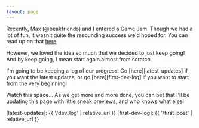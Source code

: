 ```yaml
---
layout: page
---
```


Recently, Max (@beakfriends) and I entered a Game Jam. Though we had a lot of fun, it wasn't quite the resounding success we'd hoped for. You can read up on that [here][heirtomb-postmortem].

However, we loved the idea so much that we decided to just keep going! And by keep going, I mean start again almost from scratch.

I'm going to be keeping a log of our progress! Go [here][latest-updates] if you want the latest updates, or go [here][first-dev-log] if you want to start from the very beginning!

Watch this space... As we get more and more done, you can bet that I'll be updating this page with little sneak previews, and who knows what else!

[heirtomb-postmortem]: https://rjmcf.github.io/HeirtombPostmortem/
[latest-updates]: {{ '/dev_log' | relative_url }}
[first-dev-log]: {{ '/first_post' | relative_url }}

